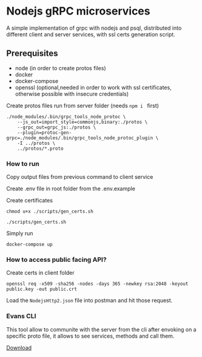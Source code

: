 # **Nodejs gRPC microservices**

A simple implementation of grpc with nodejs and psql, distributed into different client and server services, with ssl certs generation script.

## **Prerequisites**

- node (in order to create protos files)
- docker
- docker-compose
- openssl (optional,needed in order to work with ssl certificates, otherwise possible with insecure credentials)

Create protos files run from server folder (needs ```npm i ``` first)

```
./node_modules/.bin/grpc_tools_node_protoc \
    --js_out=import_style=commonjs,binary:./protos \
    --grpc_out=grpc_js:./protos \
    --plugin=protoc-gen-grpc=./node_modules/.bin/grpc_tools_node_protoc_plugin \
    -I ../protos \
    ../protos/*.proto
```

### **How to run**

Copy output files from previous command to client service

Create .env file in root folder from the .env.example

Create certificates
```
chmod u+x ./scripts/gen_certs.sh

./scripts/gen_certs.sh
```

Simply run
```
docker-compose up 
```

### How to access public facing API?

Create certs in client folder
```
openssl req -x509 -sha256 -nodes -days 365 -newkey rsa:2048 -keyout public.key -out public.crt
```

Load the ```NodejsHttp2.json``` file into postman and hit those request.

### **Evans CLI** 

This tool allow to communite with the server from the cli after envoking on a specific proto file, it allows to see services, methods and call them.

[Download](https://github.com/ktr0731/evans)